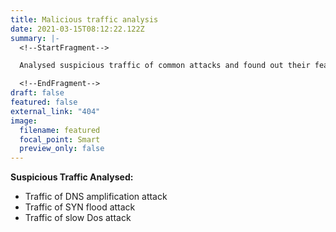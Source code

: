 ```yaml
---
title: Malicious traffic analysis
date: 2021-03-15T08:12:22.122Z
summary: |-
  <!--StartFragment-->

  Analysed suspicious traffic of common attacks and found out their features.

  <!--EndFragment-->
draft: false
featured: false
external_link: "404"
image:
  filename: featured
  focal_point: Smart
  preview_only: false
---
```

<!--StartFragment-->

**Suspicious Traffic Analysed:**



* Traffic of DNS amplification attack
* Traffic of SYN flood attack
* Traffic of slow Dos attack

<!--EndFragment-->